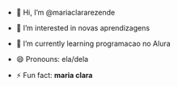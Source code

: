 - 👋 Hi, I’m @mariaclararezende
- 👀 I’m interested in novas aprendizagens
- 🌱 I’m currently learning programacao no Alura

- 😄 Pronouns: ela/dela
- ⚡ Fun fact:
**maria clara**

<!---
mariaclararezende/mariaclararezende is a ✨ special ✨ repository because its `README.md` (this file) appears on your GitHub profile.
You can click the Preview link to take a look at your changes.
--->
